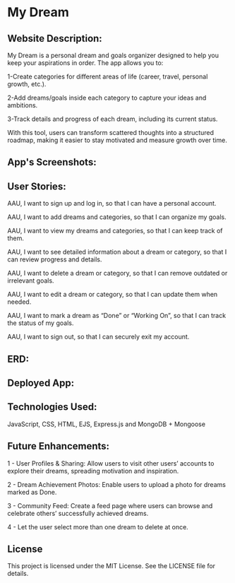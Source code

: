 # My Dream

## Website Description:

<p> My Dream is a personal dream and goals organizer designed to help you keep your aspirations in order. The app allows you to:

1-Create categories for different areas of life (career, travel, personal growth, etc.).

2-Add dreams/goals inside each category to capture your ideas and ambitions.

3-Track details and progress of each dream, including its current status.

With this tool, users can transform scattered thoughts into a structured roadmap, making it easier to stay motivated and measure growth over time.</p>

## App's Screenshots:

##  User Stories:

AAU, I want to sign up and log in, so that I can have a personal account.<br>

AAU, I want to add dreams and categories, so that I can organize my goals.<br>

AAU, I want to view my dreams and categories, so that I can keep track of them.<br>

AAU, I want to see detailed information about a dream or category, so that I can review progress and details.<br>

AAU, I want to delete a dream or category, so that I can remove outdated or irrelevant goals.<br>

AAU, I want to edit a dream or category, so that I can update them when needed.<br>

AAU, I want to mark a dream as “Done” or “Working On”, so that I can track the status of my goals.<br>

AAU, I want to sign out, so that I can securely exit my account.<br>

##  ERD:



## Deployed App:

## Technologies Used: 
JavaScript, CSS, HTML, EJS, Express.js and MongoDB + Mongoose<br>

## Future Enhancements:


1 - User Profiles & Sharing: Allow users to visit other users’ accounts to explore their dreams, spreading motivation and inspiration.<br>

2 - Dream Achievement Photos: Enable users to upload a photo for dreams marked as Done.<br>

3 - Community Feed: Create a feed page where users can browse and celebrate others’ successfully achieved dreams.<br>

4 - Let the user select more than one dream to delete at once.<br>


## License
This project is licensed under the MIT License. See the LICENSE file for details.

